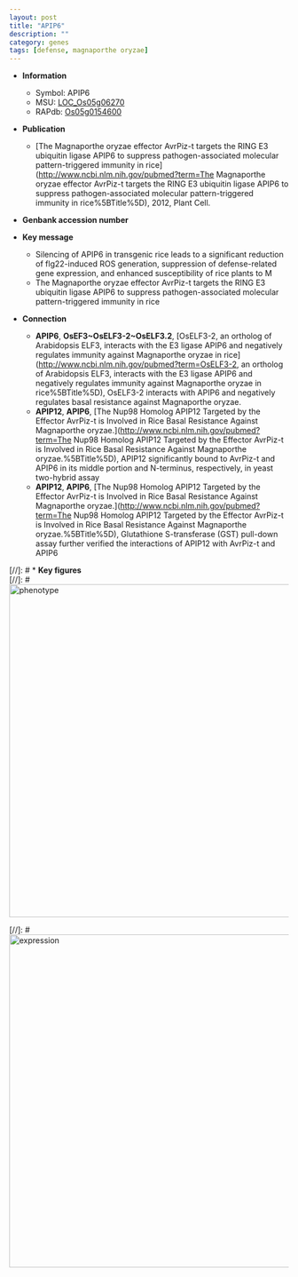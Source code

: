 ```yaml
---
layout: post
title: "APIP6"
description: ""
category: genes
tags: [defense, magnaporthe oryzae]
---
```


* **Information**  
    + Symbol: APIP6  
    + MSU: [LOC_Os05g06270](http://rice.plantbiology.msu.edu/cgi-bin/ORF_infopage.cgi?orf=LOC_Os05g06270)  
    + RAPdb: [Os05g0154600](http://rapdb.dna.affrc.go.jp/viewer/gbrowse_details/irgsp1?name=Os05g0154600)  

* **Publication**  
    + [The Magnaporthe oryzae effector AvrPiz-t targets the RING E3 ubiquitin ligase APIP6 to suppress pathogen-associated molecular pattern-triggered immunity in rice](http://www.ncbi.nlm.nih.gov/pubmed?term=The Magnaporthe oryzae effector AvrPiz-t targets the RING E3 ubiquitin ligase APIP6 to suppress pathogen-associated molecular pattern-triggered immunity in rice%5BTitle%5D), 2012, Plant Cell.

* **Genbank accession number**  

* **Key message**  
    + Silencing of APIP6 in transgenic rice leads to a significant reduction of flg22-induced ROS generation, suppression of defense-related gene expression, and enhanced susceptibility of rice plants to M
    + The Magnaporthe oryzae effector AvrPiz-t targets the RING E3 ubiquitin ligase APIP6 to suppress pathogen-associated molecular pattern-triggered immunity in rice

* **Connection**  
    + __APIP6__, __OsEF3~OsELF3-2~OsELF3.2__, [OsELF3-2, an ortholog of Arabidopsis ELF3, interacts with the E3 ligase APIP6 and negatively regulates immunity against Magnaporthe oryzae in rice](http://www.ncbi.nlm.nih.gov/pubmed?term=OsELF3-2, an ortholog of Arabidopsis ELF3, interacts with the E3 ligase APIP6 and negatively regulates immunity against Magnaporthe oryzae in rice%5BTitle%5D), OsELF3-2 interacts with APIP6 and negatively regulates basal resistance against Magnaporthe oryzae.
    + __APIP12__, __APIP6__, [The Nup98 Homolog APIP12 Targeted by the Effector AvrPiz-t is Involved in Rice Basal Resistance Against Magnaporthe oryzae.](http://www.ncbi.nlm.nih.gov/pubmed?term=The Nup98 Homolog APIP12 Targeted by the Effector AvrPiz-t is Involved in Rice Basal Resistance Against Magnaporthe oryzae.%5BTitle%5D), APIP12 significantly bound to AvrPiz-t and APIP6 in its middle portion and N-terminus, respectively, in yeast two-hybrid assay
    + __APIP12__, __APIP6__, [The Nup98 Homolog APIP12 Targeted by the Effector AvrPiz-t is Involved in Rice Basal Resistance Against Magnaporthe oryzae.](http://www.ncbi.nlm.nih.gov/pubmed?term=The Nup98 Homolog APIP12 Targeted by the Effector AvrPiz-t is Involved in Rice Basal Resistance Against Magnaporthe oryzae.%5BTitle%5D), Glutathione S-transferase (GST) pull-down assay further verified the interactions of APIP12 with AvrPiz-t and APIP6

[//]: # * **Key figures**  
[//]: # <img src="http://funRiceGenes.github.io/images/APIP6.pheno.png" alt="phenotype"  style="width: 600px;"/>

[//]: # <img src="http://funRiceGenes.github.io/images/APIP6.exp.png" alt="expression"  style="width: 600px;"/>


